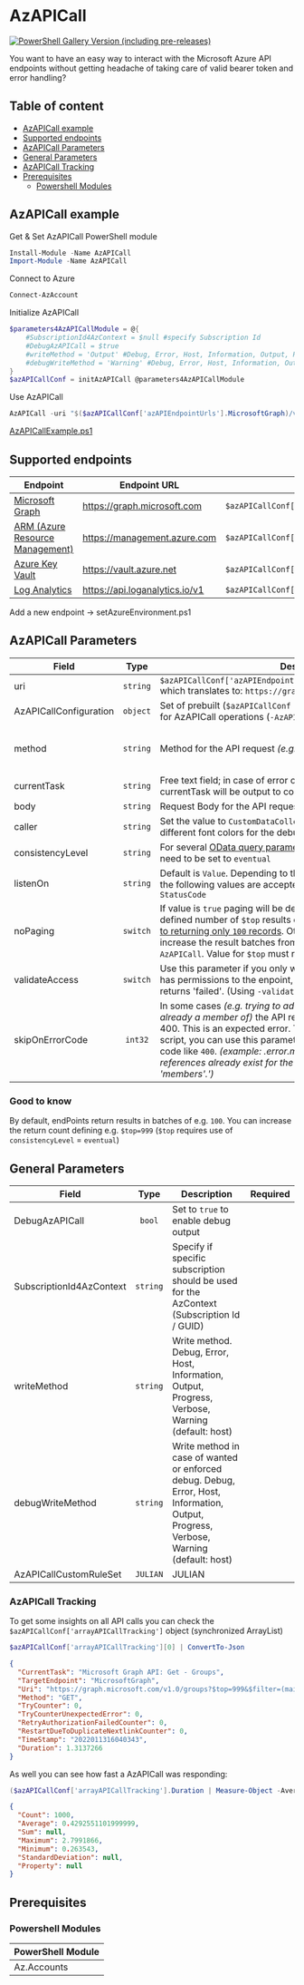 ﻿# AzAPICall

[![PowerShell Gallery Version (including pre-releases)](https://img.shields.io/powershellgallery/v/AzAPICall?include_prereleases&label=PowerShell%20Gallery)](https://www.powershellgallery.com/packages/AzAPICall)

You want to have an easy way to interact with the Microsoft Azure API endpoints without getting headache of taking care of valid bearer token and error handling?

## Table of content
- [AzAPICall example](#azapicall-example)
- [Supported endpoints](#supported-endpoints)
- [AzAPICall Parameters](#azapicall-parameters)
- [General Parameters](#general-parameters)
- [AzAPICall Tracking](#azapicall-tracking)
- [Prerequisites](#prerequisites)
    - [Powershell Modules](powershell-modules)

## AzAPICall example

Get & Set AzAPICall PowerShell module

```POWERSHELL
Install-Module -Name AzAPICall
Import-Module -Name AzAPICall
```

Connect to Azure

```POWERSHELL
Connect-AzAccount
```

Initialize AzAPICall

```POWERSHELL
$parameters4AzAPICallModule = @{
    #SubscriptionId4AzContext = $null #specify Subscription Id
    #DebugAzAPICall = $true
    #writeMethod = 'Output' #Debug, Error, Host, Information, Output, Progress, Verbose, Warning (default: host)
    #debugWriteMethod = 'Warning' #Debug, Error, Host, Information, Output, Progress, Verbose, Warning (default: host)
}
$azAPICallConf = initAzAPICall @parameters4AzAPICallModule
```

Use AzAPICall

```POWERSHELL
AzAPICall -uri "$($azAPICallConf['azAPIEndpointUrls'].MicrosoftGraph)/v1.0/groups" -AzAPICallConfiguration $azAPICallConf
```
[AzAPICallExample.ps1](pwsh/AzAPICallExample.ps1)

## Supported endpoints

| Endpoint | Endpoint URL		   		     | Variable		        |
| ------------------------------ | -------------------- | -------------- |
| [Microsoft Graph](https://docs.microsoft.com/en-us/graph/api/overview?view=graph-rest-1.0) | https://graph.microsoft.com	 | `$azAPICallConf['azAPIEndpointUrls'].MicrosoftGraph` |
| [ARM (Azure Resource Management)](https://docs.microsoft.com/en-us/rest/api/resources/) | https://management.azure.com  | `$azAPICallConf['azAPIEndpointUrls'].ARM`            |
| [Azure Key Vault](https://docs.microsoft.com/en-us/rest/api/keyvault/) | https://vault.azure.net        | `$azAPICallConf['azAPIEndpointUrls'].KeyVault`       |
| [Log Analytics](https://docs.microsoft.com/en-us/rest/api/loganalytics/) | https://api.loganalytics.io/v1 | `$azAPICallConf['azAPIEndpointUrls'].LogAnalytics`   |

Add a new endpoint -> setAzureEnvironment.ps1

## AzAPICall Parameters
| Field					   		| Type		| Description									                                        | Required |
| ----------------------------- | :-------: | ------------------------------------------------------------------------------------- | :------: |
| uri				    	    | `string`	| `$azAPICallConf['azAPIEndpointUrls'].MicrosoftGraph)/v1.0/groups` which translates to: `https://graph.microsoft.com/v1.0/groups`                                                             | ✅		  |
| AzAPICallConfiguration				    	    | `object`	| Set of prebuilt (`$azAPICallConf = initAzAPICall`) variables required for AzAPICall operations (`-AzAPICallConfiguration $azAPICallConf`)                                                                | ✅		  |
| method					    | `string`	| Method for the API request *(e.g. GET, POST, ..)*                                     | default is 'GET', else define it	  |
| currentTask		            | `string`	| Free text field; in case of error or enabled `-DebugAzAPICall` currentTask will be output to console		                                    | 		  |
| body	                        | `string`	| Request Body for the API request - [Example](https://docs.microsoft.com/en-us/graph/api/group-post-owners?view=graph-rest-1.0&tabs=http#request-body)	| 		   |
| caller                        | `string`  | Set the value to `CustomDataCollection` for parallelization to have different font colors for the debug output |          |
| consistencyLevel              | `string`  | For several [OData query parameters](https://docs.microsoft.com/en-us/graph/query-parameters) the `consistencyLevel`-header need to be set to `eventual` |          |
| listenOn                      | `string`  | Default is `Value`. Depending to the expected response of the API call the following values are accepted: `Content`, `ContentProperties` or `StatusCode` |          |
| noPaging                      | `switch`    | If value is `true` paging will be deactivated and you will only get the defined number of `$top` results or [Resource Graph limits any query to returning only `100` records](https://docs.microsoft.com/en-us/azure/governance/resource-graph/concepts/work-with-data). Otherwise, you can use `$top` to increase the result batches from default `100` up to `999` for the `AzAPICall`. Value for `$top` must range from 1 to 999 |          |
| validateAccess                | `switch`    | Use this parameter if you only want to validate that the requester has permissions to the enpoint, if authorization is denied AzAPICall returns 'failed'. (Using `-validateAccess` will set `noPaging` to `true`)                                                                                |          |
| skipOnErrorCode                | `int32`    | In some cases _(e.g. trying to add a user to a group were the user is already a member of)_ the API responde with an http status code 400. This is an expected error. To not throw an error and exit the script, you can use this parameter and set an expected error status code like `400`. _(example: .error.message: 'One or more added object references already exist for the following modified properties: 'members'.')_ |          |

### Good to know
By default, endPoints return results in batches of e.g. `100`. You can increase the return count defining e.g. `$top=999` (`$top` requires use of `consistencyLevel` = `eventual`)

## General Parameters
| Field					   		| Type		| Description									                                        | Required |
| ----------------------------- | :-------: | ------------------------------------------------------------------------------------- | :------: |
| DebugAzAPICall			    | `bool`	| Set to `true` to enable debug output                | 		   |
| SubscriptionId4AzContext		| `string`	| Specify if specific subscription should be used for the AzContext (Subscription Id / GUID) | 		   |
| writeMethod		| `string`	| Write method. Debug, Error, Host, Information, Output, Progress, Verbose, Warning (default: host) | 		   |
| debugWriteMethod		| `string`	| Write method in case of wanted or enforced debug. Debug, Error, Host, Information, Output, Progress, Verbose, Warning (default: host) | 		   |
| AzAPICallCustomRuleSet | `JULIAN`	| JULIAN |  |

### AzAPICall Tracking

To get some insights on all API calls you can check the `$azAPICallConf['arrayAPICallTracking']` object (synchronized ArrayList)

```POWERSHELL
$azAPICallConf['arrayAPICallTracking'][0] | ConvertTo-Json
```
```JSON
{
  "CurrentTask": "Microsoft Graph API: Get - Groups",
  "TargetEndpoint": "MicrosoftGraph",
  "Uri": "https://graph.microsoft.com/v1.0/groups?$top=999&$filter=(mailEnabled eq false and securityEnabled eq true)&$select=id,createdDateTime,displayName,description&$orderby=displayName asc&$count=true",
  "Method": "GET",
  "TryCounter": 0,
  "TryCounterUnexpectedError": 0,
  "RetryAuthorizationFailedCounter": 0,
  "RestartDueToDuplicateNextlinkCounter": 0,
  "TimeStamp": "2022011316040343",
  "Duration": 1.3137266
}
```
As well you can see how fast a AzAPICall was responding:
```POWERSHELL
($azAPICallConf['arrayAPICallTracking'].Duration | Measure-Object -Average -Maximum -Minimum) | ConvertTo-Json
```
```JSON
{
  "Count": 1000,
  "Average": 0.4292551101999999,
  "Sum": null,
  "Maximum": 2.7991866,
  "Minimum": 0.263543,
  "StandardDeviation": null,
  "Property": null
}
```

## Prerequisites
### Powershell Modules
| PowerShell Module |
| ----------------- |
| Az.Accounts       |